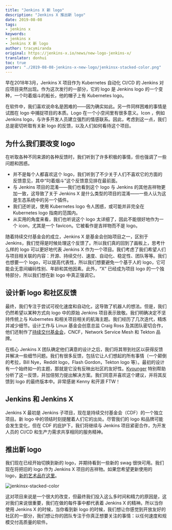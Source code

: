 ```yaml
---
title: "Jenkins X 新 logo"
description: "Jenkins X 推出新 logo"
date: 2019-08-08
tags:
- jenkins x
keywords:
- jenkins x
- Jenkins X 新 logo
author: tracymiranda
original: https://jenkins-x.io/news/new-logo-jenkins-x/
translator: donhui
toc: true
poster: "./2019-08-08-jenkins-x-new-logo/jenkinsx-stacked-color.png"
---
```

早在2018年3月，Jenkins X 项目作为 Kubernetes 自动化 CI/CD 的 Jenkins 对应项目突然出现。作为这次发行的一部分，它的 logo 是 Jenkins logo 的一个变种，一个叼着烟斗的船长，他的帽子上有 Kubernetes logo。

在软件中，我们喜欢说命名是困难的——因为确实如此。另一件同样困难的事情是试图在 logo 中捕捉项目的本质。Logo 在一个小空间里有很多意义。Icon ，例如 Jenkins logo，与许多开发人员建立强烈的情感联系。因此，考虑到这一点，我们总是密切听取有关新 logo 的反馈，以及人们如何看待这个项目。

## 为什么我们要改变 logo
在听取各种不同来源的各种反馈时，我们听到了许多积极的事情，但也强调了一些问题和困惑。

* 并不是每个人都喜欢这个 logo，我们听到了不少关于人们不喜欢它的方面的反馈意见，其中“叼着烟斗”这个反馈意见排在最前面。
* 与 Jenkins 项目的混淆——我们也看到这个 logo 与 Jenkins 的其他吉祥物更加一致，这导致了关于 Jenkins X 是什么类型的项目的混淆——一些人认为这是生态系统中的另一个插件。
* 我们还听说，使用 Kubernetes logo 令人困惑，或可能并非完全在 Kubernetes logo 指南的范围内。
* 从实用的角度来看，我们也听说这个 logo 太详细了，因此不能很好地作为一个 icon，尤其是一个 favicon。它被看作是吉祥物而不是 logo。

随着持续交付基金会的成立，Jenkins X 是基金会创始项目之一，区别于 Jenkins，我们觉得是时候处理这个反馈了。所以我们真的回到了画板上，思考什么样的 logo 可以更好地代表 Jenkins X 作为一个项目。我们考虑了我们希望人们与项目相关联的内容：开源、持续交付、速度、自动化、稳定性、团队等等。我们也想要一个 logo，可以提高代表性，所以我们想要避免一个基于人的 logo，它可能会无意间编码性别、年龄和其他因素。此外，“X” 已经成为项目 logo 的一个独特部分，所以我们想在新 logo 中真正强调它。

## 设计新 logo 和社区反馈
最终，我们专注于尝试可视化速度和自动化，这导致了机器人的想法。但是，我们仍然希望以某种方式向 logo 中的原始 Jenkins 项目表示致敬。我们明确决定不坚持传统上与 Kubernetes 和相关项目相关的航海主题。我们经历了几次迭代，精炼并减少细节。设计工作与 Linux 基金会创意总监 Craig Ross 及其团队密切合作，他们还制作了[持续交付基金会](https://cd.foundation/)，CNCF，Network Service Mesh 和 Tekton 品牌。

在核心 Jenkins X 团队确定他们满意的设计之后，我们将其带到社区以获得反馈并解决一些细节问题。我们有很多反馈，包括它让人们想起的所有事情（一个颠倒的考拉，Bill Nye，Reddit logo，Flash Gordon，Tekton logo 等）。最初的设计有一个始终如一的主题，那就是它没有反映出社区的友好性。[Kyounger](https://github.com/jenkins-x/jx/issues/4144#issuecomment-497787629) 特别帮助分析了这一反馈，并加倍努力提出解决方案。我们同意并喜欢这个建议，并将其反馈到 logo 的最终版本中。非常感谢 Kenny 和开源 FTW！

## Jenkins 和 Jenkins X
Jenkins X 最初是 Jenkins 子项目，现在是持续交付基金会（CDF）的一个独立项目。新 logo 中的领结时刻提醒着人们它的出处。尽管我们的 logo 和品牌可能会发生变化，但在 CDF 的庇护下，我们将继续与 Jenkins 项目紧密合作，为开发人员的 CI/CD 和生产力需求共享相同的服务精神。

## 推出新 logo
我们现在已经开始切换到新的 logo，并期待看到一些新的 swag 很快可用。我们现在将把旧的 logo 作为 Jenkins X 项目的吉祥物。如果您希望更新使用的 logo，[新的艺术品在这里](https://github.com/cdfoundation/artwork)。

![jenkinsx-stacked-color](jenkinsx-stacked-color.png)

这对项目来说是一个很大的改变，但最终我们投入这么多时间和精力的原因是，这对我们来说很重要，我们在做的每件事中都代表着 Jenkins X 的精神。所以当你使用 Jenkins X 的时候，当你看到新 logo 的时候，我们想让你感觉到开放友好的社区的一部分，我们想让你的团队专注于你真正想要关注的事情：以任何速度和规模交付高质量的软件。
